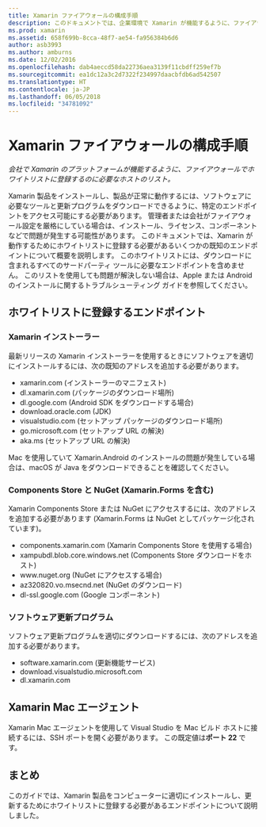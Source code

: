 ```yaml
---
title: Xamarin ファイアウォールの構成手順
description: このドキュメントでは、企業環境で Xamarin が機能するように、ファイアウォールでホワイトリストに登録する必要があるホストのリストを示します。
ms.prod: xamarin
ms.assetid: 658f699b-8cca-48f7-ae54-fa956384b6d6
author: asb3993
ms.author: amburns
ms.date: 12/02/2016
ms.openlocfilehash: dab4aeccd58da22736aea3139f11cbdff259ef7b
ms.sourcegitcommit: ea1dc12a3c2d7322f234997daacbfdb6ad542507
ms.translationtype: HT
ms.contentlocale: ja-JP
ms.lasthandoff: 06/05/2018
ms.locfileid: "34781092"
---
```

# <a name="xamarin-firewall-configuration-instructions"></a>Xamarin ファイアウォールの構成手順

_会社で Xamarin のプラットフォームが機能するように、ファイアウォールでホワイトリストに登録するのに必要なホストのリスト。_

Xamarin 製品をインストールし、製品が正常に動作するには、ソフトウェアに必要なツールと更新プログラムをダウンロードできるように、特定のエンドポイントをアクセス可能にする必要があります。 管理者または会社がファイアウォール設定を厳格にしている場合は、インストール、ライセンス、コンポーネントなどで問題が発生する可能性があります。 このドキュメントでは、Xamarin が動作するためにホワイトリストに登録する必要があるいくつかの既知のエンドポイントについて概要を説明します。 このホワイトリストには、ダウンロードに含まれるすべてのサードパーティ ツールに必要なエンドポイントを含めません。 このリストを使用しても問題が解決しない場合は、Apple または Android のインストールに関するトラブルシューティング ガイドを参照してください。

## <a name="endpoints-to-whitelist"></a>ホワイトリストに登録するエンドポイント

### <a name="xamarin-installer"></a>Xamarin インストーラー

最新リリースの Xamarin インストーラーを使用するときにソフトウェアを適切にインストールするには、次の既知のアドレスを追加する必要があります。

-  xamarin.com (インストーラーのマニフェスト)
-  dl.xamarin.com (パッケージのダウンロード場所)
-  dl.google.com (Android SDK をダウンロードする場合)
-  download.oracle.com (JDK)
-  visualstudio.com (セットアップ パッケージのダウンロード場所)
-  go.microsoft.com (セットアップ URL の解決)
-  aka.ms (セットアップ URL の解決)

Mac を使用していて Xamarin.Android のインストールの問題が発生している場合は、macOS が Java をダウンロードできることを確認してください。


### <a name="components-store-and-nuget-including-xamarinforms"></a>Components Store と NuGet (Xamarin.Forms を含む)

Xamarin Components Store または NuGet にアクセスするには、次のアドレスを追加する必要があります (Xamarin.Forms は NuGet としてパッケージ化されています)。

-  components.xamarin.com (Xamarin Components Store を使用する場合)
-  xampubdl.blob.core.windows.net (Components Store ダウンロードをホスト)
-  www\.nuget.org (NuGet にアクセスする場合)
-  az320820.vo.msecnd.net (NuGet のダウンロード)
-  dl-ssl.google.com (Google コンポーネント)


### <a name="software-updates"></a>ソフトウェア更新プログラム

ソフトウェア更新プログラムを適切にダウンロードするには、次のアドレスを追加する必要があります。

-  software.xamarin.com (更新機能サービス)
-  download.visualstudio.microsoft.com
-  dl.xamarin.com

## <a name="xamarin-mac-agent"></a>Xamarin Mac エージェント

Xamarin Mac エージェントを使用して Visual Studio を Mac ビルド ホストに接続するには、SSH ポートを開く必要があります。 この既定値は**ポート 22** です。

## <a name="summary"></a>まとめ

このガイドでは、Xamarin 製品をコンピューターに適切にインストールし、更新するためにホワイトリストに登録する必要があるエンドポイントについて説明しました。
